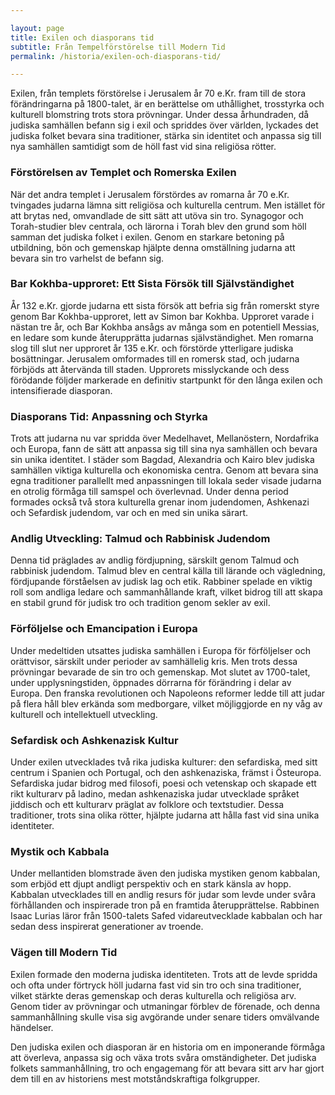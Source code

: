 ```yaml
---

layout: page  
title: Exilen och diasporans tid
subtitle: Från Tempelförstörelse till Modern Tid  
permalink: /historia/exilen-och-diasporans-tid/

---
```


Exilen, från templets förstörelse i Jerusalem år 70 e.Kr. fram till de stora förändringarna på 1800-talet, är en berättelse om uthållighet, trosstyrka och kulturell blomstring trots stora prövningar. Under dessa århundraden, då judiska samhällen befann sig i exil och spriddes över världen, lyckades det judiska folket bevara sina traditioner, stärka sin identitet och anpassa sig till nya samhällen samtidigt som de höll fast vid sina religiösa rötter.

### Förstörelsen av Templet och Romerska Exilen

När det andra templet i Jerusalem förstördes av romarna år 70 e.Kr. tvingades judarna lämna sitt religiösa och kulturella centrum. Men istället för att brytas ned, omvandlade de sitt sätt att utöva sin tro. Synagogor och Torah-studier blev centrala, och lärorna i Torah blev den grund som höll samman det judiska folket i exilen. Genom en starkare betoning på utbildning, bön och gemenskap hjälpte denna omställning judarna att bevara sin tro varhelst de befann sig.

### Bar Kokhba-upproret: Ett Sista Försök till Självständighet

År 132 e.Kr. gjorde judarna ett sista försök att befria sig från romerskt styre genom Bar Kokhba-upproret, lett av Simon bar Kokhba. Upproret varade i nästan tre år, och Bar Kokhba ansågs av många som en potentiell Messias, en ledare som kunde återupprätta judarnas självständighet. Men romarna slog till slut ner upproret år 135 e.Kr. och förstörde ytterligare judiska bosättningar. Jerusalem omformades till en romersk stad, och judarna förbjöds att återvända till staden. Upprorets misslyckande och dess förödande följder markerade en definitiv startpunkt för den långa exilen och intensifierade diasporan.

### Diasporans Tid: Anpassning och Styrka

Trots att judarna nu var spridda över Medelhavet, Mellanöstern, Nordafrika och Europa, fann de sätt att anpassa sig till sina nya samhällen och bevara sin unika identitet. I städer som Bagdad, Alexandria och Kairo blev judiska samhällen viktiga kulturella och ekonomiska centra. Genom att bevara sina egna traditioner parallellt med anpassningen till lokala seder visade judarna en otrolig förmåga till samspel och överlevnad. Under denna period formades också två stora kulturella grenar inom judendomen, Ashkenazi och Sefardisk judendom, var och en med sin unika särart.

### Andlig Utveckling: Talmud och Rabbinisk Judendom

Denna tid präglades av andlig fördjupning, särskilt genom Talmud och rabbinisk judendom. Talmud blev en central källa till lärande och vägledning, fördjupande förståelsen av judisk lag och etik. Rabbiner spelade en viktig roll som andliga ledare och sammanhållande kraft, vilket bidrog till att skapa en stabil grund för judisk tro och tradition genom sekler av exil.

### Förföljelse och Emancipation i Europa

Under medeltiden utsattes judiska samhällen i Europa för förföljelser och orättvisor, särskilt under perioder av samhällelig kris. Men trots dessa prövningar bevarade de sin tro och gemenskap. Mot slutet av 1700-talet, under upplysningstiden, öppnades dörrarna för förändring i delar av Europa. Den franska revolutionen och Napoleons reformer ledde till att judar på flera håll blev erkända som medborgare, vilket möjliggjorde en ny våg av kulturell och intellektuell utveckling.

### Sefardisk och Ashkenazisk Kultur

Under exilen utvecklades två rika judiska kulturer: den sefardiska, med sitt centrum i Spanien och Portugal, och den ashkenaziska, främst i Östeuropa. Sefardiska judar bidrog med filosofi, poesi och vetenskap och skapade ett rikt kulturarv på ladino, medan ashkenaziska judar utvecklade språket jiddisch och ett kulturarv präglat av folklore och textstudier. Dessa traditioner, trots sina olika rötter, hjälpte judarna att hålla fast vid sina unika identiteter.

### Mystik och Kabbala

Under mellantiden blomstrade även den judiska mystiken genom kabbalan, som erbjöd ett djupt andligt perspektiv och en stark känsla av hopp. Kabbalan utvecklades till en andlig resurs för judar som levde under svåra förhållanden och inspirerade tron på en framtida återupprättelse. Rabbinen Isaac Lurias läror från 1500-talets Safed vidareutvecklade kabbalan och har sedan dess inspirerat generationer av troende.

### Vägen till Modern Tid

Exilen formade den moderna judiska identiteten. Trots att de levde spridda och ofta under förtryck höll judarna fast vid sin tro och sina traditioner, vilket stärkte deras gemenskap och deras kulturella och religiösa arv. Genom tider av prövningar och utmaningar förblev de förenade, och denna sammanhållning skulle visa sig avgörande under senare tiders omvälvande händelser.

Den judiska exilen och diasporan är en historia om en imponerande förmåga att överleva, anpassa sig och växa trots svåra omständigheter. Det judiska folkets sammanhållning, tro och engagemang för att bevara sitt arv har gjort dem till en av historiens mest motståndskraftiga folkgrupper.